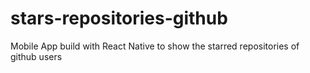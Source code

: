# stars-repositories-github
Mobile App build with React Native to show the starred repositories of github users
